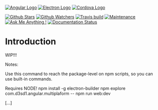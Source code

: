 [![Angular Logo](https://www.vectorlogo.zone/logos/angular/angular-icon.svg)](https://angular.io/)
[![Electron Logo](https://www.vectorlogo.zone/logos/electronjs/electronjs-icon.svg)](https://electronjs.org/)
[![Cordova Logo](https://www.vectorlogo.zone/logos/apache_cordova/apache_cordova-icon.svg)](https://cordova.apache.org/)

[![Github Stars](https://img.shields.io/github/stars/d3sd1/angular-multiplatform.svg?style=social)](https://github.com/d3sd1/angular-multiplatform/stargazers)
[![Github Watchers](https://img.shields.io/github/watchers/d3sd1/angular-multiplatform.svg?style=social)](https://github.com/d3sd1/angular-multiplatform/watchers)
[![Travis build](https://travis-ci.org/d3sd1/angular-multiplatform.svg?branch=dev)](https://travis-ci.org/d3sd1/angular-multiplatform)
[![Maintenance](https://img.shields.io/badge/Maintained%3F-yes-green.svg)](https://github.com/d3sd1/angular-multiplatform/commits/dev)
[![Ask Me Anything !](https://img.shields.io/badge/Ask%20me-anything-1abc9c.svg)](https://GitHub.com/Naereen/ama)
[![Documentation Status](https://readthedocs.org/projects/angular-multiplatform/badge/?version=latest)](https://readthedocs.org/projects/angular-multiplatform/badge/?version=latest)


# Introduction
WIP!!!


Notes:

Use this command to reach the package-level on npm scripts, so you can use built-in commands.

Requires NODE!
npm install -g electron-builder
npm explore com.d3sd1.angular.multiplaform -- npm run web:dev

[...]
